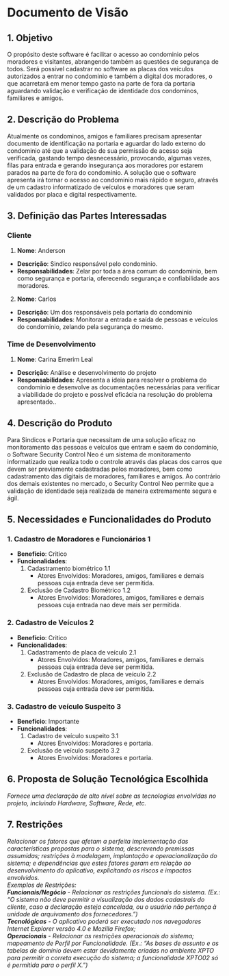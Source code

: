 # Documento de Visão  
  
## 1. Objetivo  
O propósito deste software é facilitar o acesso ao condominio pelos moradores e visitantes, abrangendo também as questões de segurança de todos. Será possível cadastrar no software as placas dos veículos autorizados a entrar no condominio e também a digital dos moradores, o que acarretará em menor tempo gasto na parte de fora da portaria aguardando validação e verificação de identidade dos condominos, familiares e amigos.

## 2. Descrição do Problema  
Atualmente os condominos, amigos e familiares precisam apresentar documento de identificação na portaria e aguardar do lado externo do condominio até que a validação de sua permissão de acesso seja verificada, gastando tempo desnecessário, provocando, algumas vezes, filas para entrada e gerando insegurança aos moradores por estarem parados na parte de fora do condominio. 
A solução que o software apresenta irá tornar o acesso ao condominio mais rápido e seguro, através de um cadastro informatizado de veículos e moradores que seram validados por placa e digital respectivamente.

## 3. Definição das Partes Interessadas  

### Cliente  

 1. **Nome**: Anderson
   - **Descrição**: Sindico responsável pelo condominio.
   - **Responsabilidades**: Zelar por toda a área comum do condominio, bem como segurança e portaria, oferecendo segurança e confiabilidade aos moradores.  

 2. **Nome**: Carlos 
   - **Descrição**: Um dos responsáveis pela portaria do condominio 
   - **Responsabilidades**: Monitorar a entrada e saída de pessoas e veículos do condominio, zelando pela segurança do mesmo.

### Time de Desenvolvimento

 1. **Nome**: Carina Emerim Leal 
   - **Descrição**: Análise e desenvolvimento do projeto
   - **Responsabilidades**: Apresenta a ideia para resolver o problema do condominio e desenvolve as documentações necessárias para verificar a viabilidade do projeto e possível eficácia na resolução do problema apresentado..  


## 4. Descrição do Produto  
Para Sindicos e Portaria que necessitam de uma solução eficaz no monitoramento das pessoas e veículos que entram e saem do condominio, o Software Security Control Neo é um sistema de monitoramento informatizado que realiza todo o controle através das placas dos carros que devem ser previamente cadastradas pelos moradores, bem como cadastramento das digitais de moradores, familiares e amigos. Ao contrário dos demais existentes no mercado, o Security Control Neo permite que a validação de identidade seja realizada de maneira extremamente segura e ágil.

## 5. Necessidades e Funcionalidades do Produto  

### 1. Cadastro de Moradores e Funcionários 1  
 - **Benefício**: Critico
 - **Funcionalidades**:  
    1. Cadastramento biométrico 1.1  
       - Atores Envolvidos: Moradores, amigos, familiares e demais pessoas cuja entrada deve ser permitida. 
    2. Exclusão de Cadastro Biométrico 1.2  
       - Atores Envolvidos: Moradores, amigos, familiares e demais pessoas cuja entrada nao deve mais ser permitida.  

### 2. Cadastro de Veículos 2   
 - **Benefício**: Critico 
 - **Funcionalidades**:  
    1. Cadastramento de placa de veículo 2.1  
       - Atores Envolvidos: Moradores, amigos, familiares e demais pessoas cuja entrada deve ser permitida.
    2. Exclusão de Cadastro de placa de veículo 2.2  
       - Atores Envolvidos: Moradores, amigos, familiares e demais pessoas cuja entrada deve ser permitida.  
       
 ### 3. Cadastro de veículo Suspeito 3   
 - **Benefício**: Importante
 - **Funcionalidades**:  
    1. Cadastro de veículo suspeito 3.1  
       - Atores Envolvidos: Moradores e portaria.  
    2. Exclusão de veículo suspeito 3.2  
       - Atores Envolvidos: Moradores e portaria.          

## 6. Proposta de Solução Tecnológica Escolhida  
_Fornece uma declaração de alto nível sobre as tecnologias envolvidas no projeto, incluindo Hardware, Software, Rede, etc._ 

## 7. Restrições  
_Relacionar os fatores que afetam a perfeita implementação das características propostas para o sistema, descrevendo premissas assumidas; restrições à modelagem, implantação e operacionalização do sistema; e dependências que estes fatores geram em relação ao desenvolvimento do aplicativo, explicitando os riscos e impactos envolvidos.   
Exemplos de Restrições:  
**Funcionais/Negócio** - Relacionar as restrições funcionais do sistema. (Ex.: “O sistema não deve permitir a visualização dos dados cadastrais do cliente, caso a declaração esteja cancelada, ou o usuário não pertença à unidade de arquivamento dos fornecedores.”)  
**Tecnológicas** - O aplicativo poderá ser executado nos navegadores Internet Explorer versão 4.0 e Mozilla Firefox;  
**Operacionais** - Relacionar as restrições operacionais do sistema; mapeamento de Perfil por Funcionalidade. (Ex.: “As bases de assunto e as tabelas de domínio devem estar devidamente criadas no ambiente XPTO para permitir a correta execução do sistema; a funcionalidade XPTO02 só é permitida para o perfil X.”)_
 



